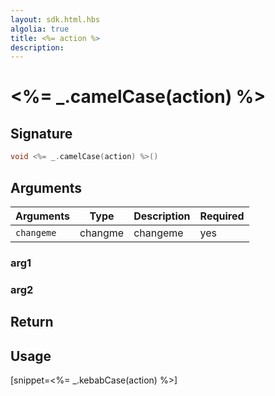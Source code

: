 ```yaml
---
layout: sdk.html.hbs
algolia: true
title: <%= action %>
description:
---
```


# <%= _.camelCase(action) %>

## Signature

```cpp
void <%= _.camelCase(action) %>()
```

## Arguments

| Arguments    | Type    | Description | Required
|--------------|---------|-------------|----------
| ``changeme`` | changme | changeme    | yes

### **arg1**

### **arg2**

## Return

## Usage

[snippet=<%= _.kebabCase(action) %>]
